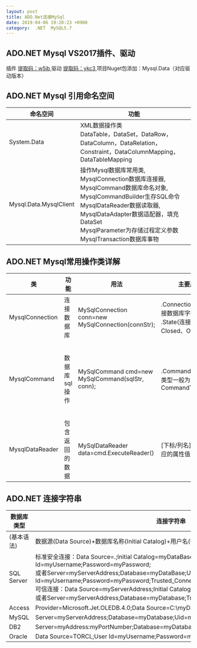 ```yaml
---
layout: post
title: ADO.Net连接MySql
date: 2019-04-06 19:20:23 +0900
category:  .NET  MySQL5.7
---
```

## ADO.NET Mysql VS2017插件、驱动 
插件 [提取码：w5ib ](https://pan.baidu.com/s/1bNm8e20hZU6cnU0H7CzHnQ )
驱动 [提取码：ykc3 ](https://pan.baidu.com/s/1JExlZDO9-4CgkjrjgcyrQg )
项目Nuget包添加：Mysql.Data（对应驱动版本）

## ADO.NET Mysql 引用命名空间

|命名空间|功能|  
|-|-|  
|System.Data|XML数据操作类<br>DataTable，DataSet，DataRow，DataColumn，DataRelation，Constraint，DataColumnMapping，DataTableMapping|  
|Mysql.Data.MysqlClient|操作Mysql数据库常用类, MysqlConnection数据库连接器, MysqlCommand数据库命名对象, MysqlCommandBuilder生存SQL命令<br>MysqlDataReader数据读取器, MysqlDataAdapter数据适配器，填充DataSet<br>MysqlParameter为存储过程定义参数<br>MysqlTransaction数据库事物|

## ADO.NET Mysql常用操作类详解
|类|功能|用法|主要属性|主要方法|
|-|-|-|-|-|
|MysqlConnection|连接数据库|MySqlConnection conn=new MySqlConnection(connStr);|.ConnectionString(连接数据库字符串)<br>.State(连接状态Closed、Open两种)|.Open()(打开连接)<br>.Close()(关闭连接)|
|MysqlCommand|数据库sql操作|MySqlCommand cmd=new MySqlCommand(sqlStr, conn);|.CommandType(命令类型一般为CommandType.Text)|.ExecuteNonQuery()<br>(执行insert,delete,update操作，返回受影响行数)<br>.ExecuteReader()<br>(返回MysqlDataReader对象)|
|MysqlDataReader|包含返回的数据|MySqlDataReader data=cmd.ExecuteReader()|[下标/列名]当前行对应的属性值|.Read()<br>(光标移动到下一行，返回flase表示结束)|


## ADO.NET 连接字符串

|数据库类型|连接字符串|
|-|-|
|(基本语法)|数据源(Data Source)+数据库名称(Initial Catalog)+用户名(User ID)+密码(Password)|
|SQL Server|标准安全连接：Data Source=.;Initial Catalog=myDataBase;User Id=myUsername;Password=myPassword;<br>或者Server=myServerAddress;Database=myDataBase;User Id=myUsername;Password=myPassword;Trusted_Connection=False;<br>可信连接：Data Source=myServerAddress;Initial Catalog=myDataBase;Integrated Security=SSPI;<br>或者Server=myServerAddress;Database=myDatabase;Trusted_Connection=True; |
|Access|Provider=Microsoft.Jet.OLEDB.4.0;Data Source=C:\myDatabase.mdb;User Id=admin;Password=;|
|MySQL|Server=myServerAddress;Database=myDatabase;Uid=myUsername;Pwd=myPassword;|
|DB2|Server=myAddress:myPortNumber;Database=myDatabase;UID=myUsername;PWD=myPassword;|
|Oracle|Data Source=TORCL;User Id=myUsername;Password=myPassword; |


<!--stackedit_data:
eyJoaXN0b3J5IjpbLTE5Mjc3NzU2MTVdfQ==
-->
